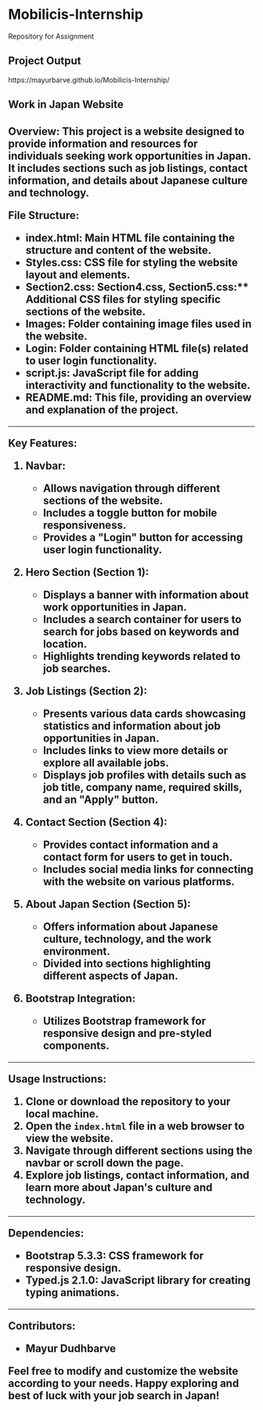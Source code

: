# Mobilicis-Internship
Repository for Assignment 

<h2>Project Output</h2>
https://mayurbarve.github.io/Mobilicis-Internship/

<h2>Work in Japan Website<h2>

Overview:
This project is a website designed to provide information and resources for individuals seeking work opportunities in Japan. It includes sections such as job listings, contact information, and details about Japanese culture and technology.

File Structure:
- index.html: Main HTML file containing the structure and content of the website.
- Styles.css: CSS file for styling the website layout and elements.
- Section2.css: Section4.css, Section5.css:** Additional CSS files for styling specific sections of the website.
- Images: Folder containing image files used in the website.
- Login: Folder containing HTML file(s) related to user login functionality.
- script.js: JavaScript file for adding interactivity and functionality to the website.
- README.md: This file, providing an overview and explanation of the project.

---

Key Features:

1. Navbar:
   - Allows navigation through different sections of the website.
   - Includes a toggle button for mobile responsiveness.
   - Provides a "Login" button for accessing user login functionality.

2. Hero Section (Section 1):
   - Displays a banner with information about work opportunities in Japan.
   - Includes a search container for users to search for jobs based on keywords and location.
   - Highlights trending keywords related to job searches.

3. Job Listings (Section 2):
   - Presents various data cards showcasing statistics and information about job opportunities in Japan.
   - Includes links to view more details or explore all available jobs.
   - Displays job profiles with details such as job title, company name, required skills, and an "Apply" button.

4. Contact Section (Section 4):
   - Provides contact information and a contact form for users to get in touch.
   - Includes social media links for connecting with the website on various platforms.

5. About Japan Section (Section 5):
   - Offers information about Japanese culture, technology, and the work environment.
   - Divided into sections highlighting different aspects of Japan.

6. Bootstrap Integration:
   - Utilizes Bootstrap framework for responsive design and pre-styled components.

---

Usage Instructions:
1. Clone or download the repository to your local machine.
2. Open the `index.html` file in a web browser to view the website.
3. Navigate through different sections using the navbar or scroll down the page.
4. Explore job listings, contact information, and learn more about Japan's culture and technology.

---

Dependencies:
- Bootstrap 5.3.3: CSS framework for responsive design.
- Typed.js 2.1.0: JavaScript library for creating typing animations.

---

Contributors:
- Mayur Dudhbarve


Feel free to modify and customize the website according to your needs. Happy exploring and best of luck with your job search in Japan!
